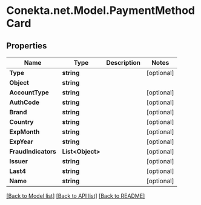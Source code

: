 # Conekta.net.Model.PaymentMethodCard

## Properties

Name | Type | Description | Notes
------------ | ------------- | ------------- | -------------
**Type** | **string** |  | [optional] 
**Object** | **string** |  | 
**AccountType** | **string** |  | [optional] 
**AuthCode** | **string** |  | [optional] 
**Brand** | **string** |  | [optional] 
**Country** | **string** |  | [optional] 
**ExpMonth** | **string** |  | [optional] 
**ExpYear** | **string** |  | [optional] 
**FraudIndicators** | **List&lt;Object&gt;** |  | [optional] 
**Issuer** | **string** |  | [optional] 
**Last4** | **string** |  | [optional] 
**Name** | **string** |  | [optional] 

[[Back to Model list]](../README.md#documentation-for-models) [[Back to API list]](../README.md#documentation-for-api-endpoints) [[Back to README]](../README.md)

